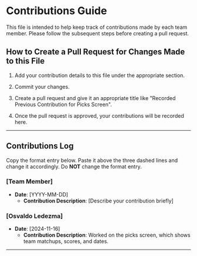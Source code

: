 # Contributions Guide

This file is intended to help keep track of contributions made by each team member.
Please follow the subsequent steps before creating a pull request.

## How to Create a Pull Request for Changes Made to this File

1. Add your contribution details to this file under the appropriate section.

2. Commit your changes.

3. Create a pull request and give it an appropriate title like "Recorded Previous Contribution for Picks Screen".

4. Once the pull request is approved, your contributions will be recorded here.

---

## Contributions Log

Copy the format entry below. Paste it above the three dashed lines and change it accordingly. Do **NOT** change the format entry.
### [Team Member]
- **Date**: [YYYY-MM-DD]
  - **Contribution Description**: [Describe your contribution briefly]

### [Osvaldo Ledezma]
- **Date**: [2024-11-16]
  - **Contribution Description**: Worked on the picks screen, which shows team matchups, scores, and dates.
---
